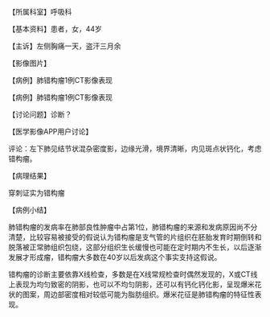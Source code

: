 【所属科室】呼吸科

【基本资料】患者，女，44岁

【主诉】左侧胸痛一天，盗汗三月余

【影像图片】

【病例】肺错构瘤1例CT影像表现

【病例】肺错构瘤1例CT影像表现

【讨论问题】诊断？

【医学影像APP用户讨论】

评论：左下肺见结节状混杂密度影，边缘光滑，境界清晰，内见斑点状钙化，考虑错构瘤。

【病理结果】

穿刺证实为错构瘤

【病例小结】

肺错构瘤的发病率在肺部良性肿瘤中占第1位，肺错构瘤的来源和发病原因尚不分清楚，比较容易被接受的假说认为错构瘤是支气管的片组织在胚胎发育时期倒转和脱落被正常肺组织包绕，这部分组织生长缓慢也可能在定时期内不生长，以后逐渐发展才形成瘤，错构瘤大多数在40岁以后发病这个事实支持这假说。

错构瘤的诊断主要依靠X线检查，多数是在X线常规检查时偶然发现的，X或CT线上表现为均匀致密的阴影，也可以不均匀阴影，还可以有钙化钙化影，呈现爆米花状的图案，周边部密度相对较低可能为脂肪组织。爆米花征是肺错构瘤的特征性表现。